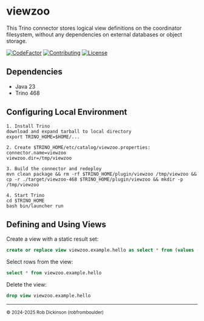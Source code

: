 # viewzoo
This Trino connector stores logical view definitions on the coordinator filesystem,
without any dependencies on external databases or object storage.

[![CodeFactor](https://www.codefactor.io/repository/github/robfromboulder/viewzoo/badge)](https://www.codefactor.io/repository/github/robfromboulder/viewzoo)
[![Contributing](https://img.shields.io/badge/contributions-welcome-green.svg)](https://github.com/robfromboulder/viewzoo/blob/main/CONTRIBUTING.md)
[![License](https://img.shields.io/github/license/robfromboulder/viewzoo)](https://github.com/robfromboulder/viewzoo/blob/main/LICENSE)

## Dependencies

* Java 23
* Trino 468

## Configuring Local Environment

```
1. Install Trino
download and expand tarball to local directory
export TRINO_HOME=$HOME/...

2. Create $TRINO_HOME/etc/catalog/viewzoo.properties:
connector.name=viewzoo
viewzoo.dir=/tmp/viewzoo

3. Build the connector and redeploy
mvn clean package && rm -rf $TRINO_HOME/plugin/viewzoo /tmp/viewzoo && cp -r ./target/viewzoo-468 $TRINO_HOME/plugin/viewzoo && mkdir -p /tmp/viewzoo

4. Start Trino
cd $TRINO_HOME
bash bin/launcher run
```

## Defining and Using Views

Create a view with a static result set:
```sql
create or replace view viewzoo.example.hello as select * from (values (1, 'a'), (2, 'b'), (3, 'c')) as t (key, value)
```

Select rows from the view: 
```sql
select * from viewzoo.example.hello
```

Delete the view:
```sql
drop view viewzoo.example.hello
```

---
<small>&copy; 2024-2025 Rob Dickinson (robfromboulder)</small>
